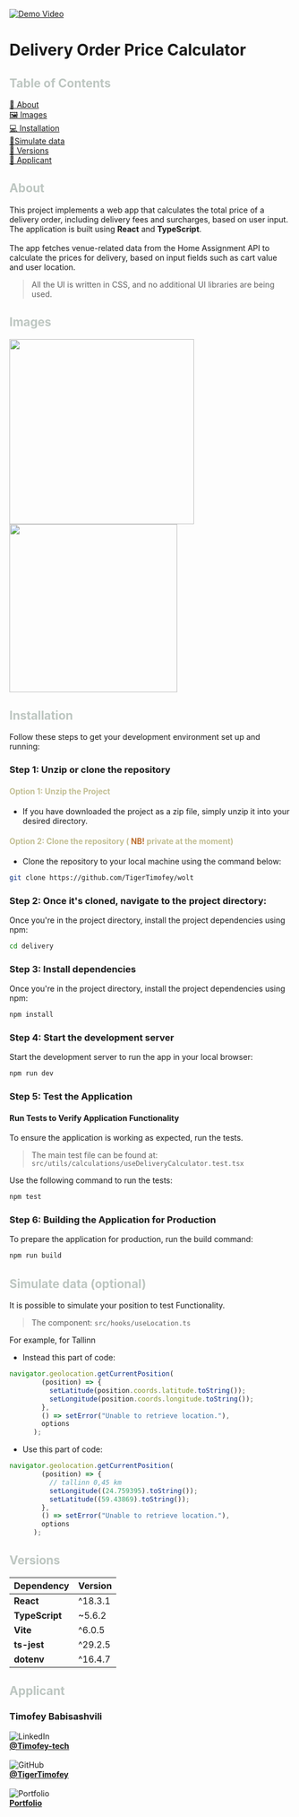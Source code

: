 [![Demo Video](https://img.shields.io/badge/Live%20Demo-Available-blue)](https://drive.google.com/file/d/1sVxJRQz2rwPI8eTkF4EcH0SNp5hTru3L/view?usp=sharing)
# Delivery Order Price Calculator 

## <span style="color:rgb(189, 198, 193)">Table of Contents</span>
[📖 About](#about) <br/>
[🖼 Images](#images)   <br/>
[💻 Installation](#installation)   <br/>
[📍Simulate data](#simulate-data-optional) <br/>
[🔧 Versions](#versions)   <br/>
[👤 Applicant](#applicant)  

## <span style="color:rgb(189, 198, 193)">About</span>
This project implements a web app that calculates the total price of a delivery order, including delivery fees and surcharges, based on user input. The application is built using **React** and **TypeScript**. <br/><br/>
  The app fetches venue-related data from the Home Assignment API to calculate the prices for delivery, based on input fields such as cart value and user location.<br/>
> All the UI is written in CSS, and no additional UI libraries are being used.



## <span style="color:rgb(189, 198, 193)">Images</span>

<img src="https://github.com/user-attachments/assets/5ab0966d-35a5-46b1-a83e-6eb21fe20a72" width="330"/>
<img src="https://github.com/user-attachments/assets/85fa29c2-3e0b-4792-886a-c4fdbca7613f" width="300"/>




## <span style="color:rgb(189, 198, 193)">Installation</span>

Follow these steps to get your development environment set up and running:

### Step 1: Unzip or clone the repository

####  <span style="color: #c2bf93;">Option 1: Unzip the Project</span>

- If you have downloaded the project as a zip file, simply unzip it into your desired directory.

####  <span style="color: #c2bf93;">Option 2: Clone the repository ( <span style="color:rgb(188, 110, 46);">NB!</span> private at the moment)</span>

- Clone the repository to your local machine using the command below:

```bash
git clone https://github.com/TigerTimofey/wolt
```
### Step 2: Once it's cloned, navigate to the project directory:

Once you're in the project directory, install the project dependencies using npm:

```bash
cd delivery
```

### Step 3: Install dependencies

Once you're in the project directory, install the project dependencies using npm:

```bash
npm install
```
### Step 4: Start the development server

Start the development server to run the app in your local browser:

```bash
npm run dev
```
### Step 5: Test the Application

#### Run Tests to Verify Application Functionality
To ensure the application is working as expected, run the tests.
>  The main test file can be found at:
`src/utils/calculations/useDeliveryCalculator.test.tsx`

Use the following command to run the tests:

```bash
npm test
```
### Step 6: Building the Application for Production

To prepare the application for production, run the build command:

```bash
npm run build
```
## <span style="color:rgb(189, 198, 193)">Simulate data (optional)</span>

It is possible to simulate your position to test Functionality. <br/>
>  The component: `src/hooks/useLocation.ts`

For example, for Tallinn
- Instead this part of code:
```javascript
navigator.geolocation.getCurrentPosition(
        (position) => {
          setLatitude(position.coords.latitude.toString());
          setLongitude(position.coords.longitude.toString());
        },
        () => setError("Unable to retrieve location."),
        options
      );
```
- Use this part of code:

```javascript 
navigator.geolocation.getCurrentPosition(
        (position) => {
          // tallinn 0,45 km
          setLongitude((24.759395).toString());
          setLatitude((59.43869).toString());
        },
        () => setError("Unable to retrieve location."),
        options
      );
```


## <span style="color:rgb(189, 198, 193)">Versions</span>

| Dependency    | Version   |
|---------------|-----------|
| **React**     | ^18.3.1   |
| **TypeScript**| ~5.6.2    |
| **Vite**      | ^6.0.5    |
| **ts-jest**   | ^29.2.5   |
| **dotenv**    | ^16.4.7   |


## <span style="color:rgb(189, 198, 193)">Applicant</span>

### Timofey Babisashvili  <br/>

![LinkedIn](https://img.shields.io/badge/LinkedIn-%230A66C2?style=flat&logo=linkedin&logoColor=white) <br/>**[@Timofey-tech](https://www.linkedin.com/in/timofey-tech)**<br/><br/>
![GitHub](https://img.shields.io/badge/GitHub-%23181717?style=flat&logo=github&logoColor=white) <br/>**[@TigerTimofey](https://github.com/TigerTimofey)** <br/><br/>
![Portfolio](https://img.shields.io/badge/Portfolio-%2316B5D8?style=flat&logo=google-chrome&logoColor=white)<br/> **[Portfolio](https://timofey-tigertimofeys-projects.vercel.app)**
